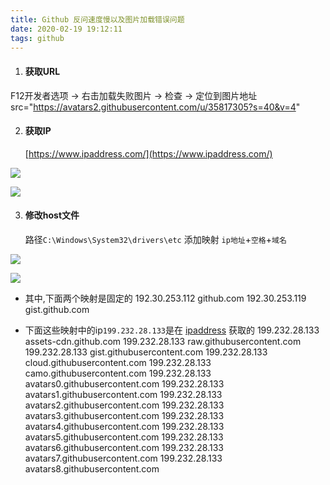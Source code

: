 ```yaml
---
title: Github 反问速度慢以及图片加载错误问题
date: 2020-02-19 19:12:11
tags: github
---
```


1. #### 获取URL

F12开发者选项 -> 右击加载失败图片 -> 检查 -> 定位到图片地址
src="https://avatars2.githubusercontent.com/u/35817305?s=40&v=4"

2. #### 获取IP
   
   [https://www.ipaddress.com/](https://www.ipaddress.com/)

![](https://i.loli.net/2020/02/19/FAEgP64qUm9b5Dl.png)

![](https://i.loli.net/2020/02/19/dJrTQeG1u7qSvfI.png)

3. #### 修改host文件
   
   路径`C:\Windows\System32\drivers\etc`
   添加映射 `ip地址`+`空格`+`域名`

![](https://i.loli.net/2020/02/19/j7Eg5CfYmX3pyLb.png)

![](https://i.loli.net/2020/02/19/kwNWrTxALsd4Sui.png)

- 其中,下面两个映射是固定的
  192.30.253.112 github.com
  192.30.253.119 gist.github.com

- 下面这些映射中的ip`199.232.28.133`是在 [ipaddress](https://www.ipaddress.com/ "https://www.ipaddress.com/") 获取的
  199.232.28.133 assets-cdn.github.com
  199.232.28.133 raw.githubusercontent.com
  199.232.28.133 gist.githubusercontent.com
  199.232.28.133 cloud.githubusercontent.com
  199.232.28.133 camo.githubusercontent.com
  199.232.28.133 avatars0.githubusercontent.com
  199.232.28.133 avatars1.githubusercontent.com
  199.232.28.133 avatars2.githubusercontent.com
  199.232.28.133 avatars3.githubusercontent.com
  199.232.28.133 avatars4.githubusercontent.com
  199.232.28.133 avatars5.githubusercontent.com
  199.232.28.133 avatars6.githubusercontent.com
  199.232.28.133 avatars7.githubusercontent.com
  199.232.28.133 avatars8.githubusercontent.com
